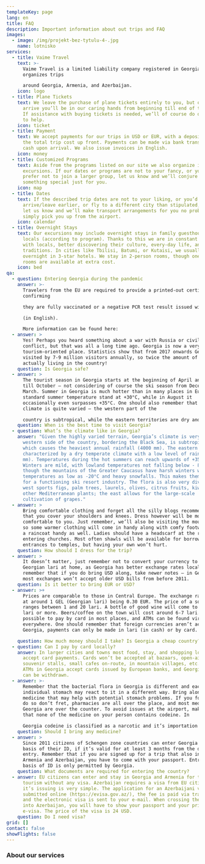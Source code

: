 ```yaml
---
templateKey: page
lang: en
title: FAQ
description: Important information about out trips and FAQ
images:
  - image: /img/projekt-bez-tytulu-4-.jpg
    name: lotnisko
services:
  - title: Vaime Travel
    text: >-
      Vaime Travel is a limited liability company registered in Georgia, which
      organizes trips

      around Georgia, Armenia, and Azerbaijan.
    icon: logo
  - title: Plane Tickets
    text: We leave the purchase of plane tickets entirely to you, but once you
      arrive you’ll be in our caring hands from beginning till end of the trip.
      If assistance with buying tickets is needed, we’ll of course do our best
      to help.
    icon: ticket
  - title: Payment
    text: We accept payments for our trips in USD or EUR, with a deposit of 30% of
      the total trip cost up front. Payments can be made via bank transfer or in
      cash upon arrival. We also issue invoices in English.
    icon: money
  - title: Customized Programs
    text: Aside from the programs listed on our site we also organize individual
      excursions. If our dates or programs are not to your fancy, or you’d
      prefer not to join a larger group, let us know and we’ll conjure up
      something special just for you.
    icon: map
  - title: Dates
    text: If the described trip dates are not to your liking, or you’d like to
      arrive/leave earlier, or fly to a different city than stipulated, simply
      let us know and we’ll make transport arrangements for you no problem, or
      simply pick you up from the airport.
    icon: calendar
  - title: Overnight Stays
    text: Our excursions may include overnight stays in family guesthouses run by
      locals (according to program). Thanks to this we are in constant contact
      with locals, better discovering their culture, every-day life, and
      traditions. In cities like Tbilisi, Batumi, or Kutaisi, we usually
      overnight in 3-star hotels. We stay in 2-person rooms, though one-person
      rooms are available at extra cost.
    icon: bed
qa:
  - question: Entering Georgia during the pandemic
    answer: >-
      Travelers from the EU are required to provide a printed-out certificate
      confirming

      they are fully vaccinated or a negative PCR test result issued within 72 hours of flying

      (in English).

      More information can be found here:
  - answer: >
      Yes! Perhaps you heard something about a war with Russia or civil
      conflict, but that was all a long time ago. Georgia is now a very safe and
      tourism-oriented place. Statistics show that from 2017 onwards Georgia is
      visited by 7-9 million visitors annually, so twice the amount of people
      actually living in the country!
    question: Is Georgia safe?
  - answer: >
      The tourist season in Georgia starts at the beginning of April and lasts
      till October – not considering of course the ski season from December to
      March. Summer in Georgia is much hotter than in many places in Europe. The
      standard summer temperature stand at +30°C, while in August it
      occasionally even surpasses +35°C. One should also remember that the
      climate is quite varied – the western part of the

      country is subtropical, while the eastern territories are dry and temperate. Aside from that, Georgia is surrounded by mountains, where, naturally, the temperature is colder than in the lower-lying areas.
    question: When is the best time to visit Georgia?
  - question: What’s the climate like in Georgia?
    answer: "Given the highly varied terrain, Georgia’s climate is very diverse. The
      western side of the country, bordering the Black Sea, is subtropical,
      which causes the heaviest annual rainfall (4000 mm). The eastern side is
      characterized by a dry temperate climate with a low level of rainfall (200
      mm). Temperatures during the hot summers can reach upwards of +35°C.
      Winters are mild, with lowland temperatures not falling below - 8°C ,
      though the mountains of the Greater Caucasus have harsh winters with
      temperatures as low as -20°C and heavy snowfalls. This makes them suitable
      for a functioning ski resort industry. The flora is also very diverse: the
      west sports figs, palm trees, laurels, olives, citrus fruits, kiwis, and
      other Mediterranean plants; the east allows for the large-scale
      cultivation of grapes."
  - answer: >
      Bring comfortable clothing and forget all the silly blogs recommending
      that you cover your shoulders and knees. Dress however will be most
      comfortable to you. Just remember, we’ll also be visiting the mountains,
      so some warmer clothing will come in handy along with comfy footwear. Have
      a raincoat handy as well. Ladies should have a headscarf at the ready for
      entering churches. Most often shawls will be available for borrowing at
      entrances to temples, but having your own won’t hurt.
    question: How should I dress for the trip?
  - answer: >
      It doesn’t matter, just remember not to convert your currency to the
      Georgian lari at home, as Georgia has better exchange rates locally. Also
      remember that if you do bring USD along, take newer notes – in Georgia
      most exchanges won’t accept older USD bills from before 2011.
    question: Is it better to bring EUR or USD?
  - answer: >+
      Prices are comparable to those in Central Europe. The exchange rate stands
      at around 1 GEL (Georgian lari) being 0.30 EUR. The price of a souvenir
      ranges between 1 and 20 lari. A bottle of good wine will come to 15-20
      lari or more. Beers/coffee on the town will cost around 6-7 lari. It’s
      possible to pay by card in most places, and ATMs can be found virtually
      everywhere. One should remember that foreign currencies aren’t accepted in
      Georgia, payments can only be made in lari (in cash) or by card.

    question: How much money should I take? Is Georgia a cheap country?
  - question: Can I pay by card locally?
    answer: In larger cities and towns most food, stay, and shopping localities will
      accept card payments. Cards won’t be accepted at bazaars, open-air
      souvenir stalls, small cafes on-route, in mountain villages, etc. Most
      ATMs in Georgia accept cards issued by European banks, and Georgian laris
      can be withdrawn.
  - answer: >-
      Remember that the bacterial flora in Georgia is different and each
      individual stomach may react to it in a different way. Bring along any
      medicine that may help with potential stomach problems. If you forget to
      do so don’t fret, pharmacies are all over the place, and most medicines in
      Georgia are over the counter. To avoid issues at the airport, make sure
      that none of the medicine on your person contains codeine. In

      Georgia codeine is classified as a narcotic and it’s importation into the country, in any form, is illegal. Sunscreen will also come in handy, as the Georgian sun is often fierce, and not only at the beach.
    question: Should I bring any medicine?
  - answer: >
      Since 2011 citizens of Schengen zone countries can enter Georgia on the
      basis of their ID, if it’s valid for at least 3 months from the date of
      entry. Remember that if you are signed up for a trip that also includes
      Armenia and Azerbaijan, you have to come with your passport. Entry on the
      basis of ID is only permitted by Georgia.
    question: What documents are required for entering the country?
  - answer: EU citizens can enter and stay in Georgia and Armenia for the purpose of
      tourism without any visa. Azerbaijan requires a visa from EU citizens, but
      it’s issuing is very simple. The application for an Azerbaijani visa is
      submitted online (https://evisa.gov.az/), the fee is paid via transfer,
      and the electronic visa is sent to your e-mail. When crossing the border
      into Azerbaijan, you will have to show your passport and your printed-out
      e-visa. The price of the visa is 24 USD.
    question: Do I need visa?
grid: []
contact: false
showFlights: false
---
```

### **About our services**